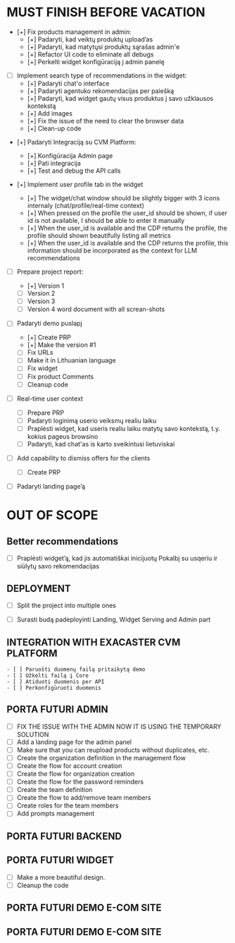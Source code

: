 # MUST FINISH BEFORE VACATION
- [+] Fix products management in admin:
    - [+] Padaryti, kad veiktų produktų upload’as
    - [+] Padaryti, kad matytųsi produktų sąrašas admin'e
    - [+] Refactor UI code to eliminate all debugs
    - [+] Perkelti widget konfigūraciją į admin panelę

- [ ] Implement search type of recommendations in the widget:
    - [+] Padaryti chat'o interface
    - [+] Padaryti agentuko rekomendacijas per paiešką
    - [+] Padaryti, kad widget gautų visus produktus į savo užklausos kontekstą
    - [+] Add images
    - [+] Fix the issue of the need to clear the browser data
    - [+] Clean-up code

- [+] Padaryti Integraciją su CVM Platform:
    - [+] Konfigūracija Admin page
    - [+] Pati integracija
    - [+] Test and debug the API calls 

- [+] Implement user profile tab in the widget
    - [+] The widget/chat window should be slightly bigger with 3 icons internaly (chat/profile/real-time context)
    - [+] When pressed on the profile the user_id should be shown, if user id is not available, I should be able to enter it manually
    - [+] When the user_id is available and the CDP returns the profile, the profile should shown beautifully listing all metrics
    - [+] When the user_id is available and the CDP returns the profile, this information should be incorporated as the context for LLM recommendations

- [ ] Prepare project report:
    - [+] Version 1
    - [ ] Version 2
    - [ ] Version 3
    - [ ] Version 4 word document with all screan-shots
    
- [ ] Padaryti demo puslapį
    - [+] Create PRP
    - [+] Make the version #1
    - [ ] Fix URLs
    - [ ] Make it in Lithuanian language
    - [ ] Fix widget
    - [ ] Fix product Comments
    - [ ] Cleanup code

- [ ] Real-time user context
    - [ ] Prepare PRP
    - [ ] Padaryti loginimą userio veiksmų realiu laiku
    - [ ] Praplėsti widget, kad useris realiu laiku matytų savo kontekstą, t.y. kokius pageus browsino
    - [ ] Padaryti, kad chat'as is karto sveikintusi lietuviskai

- [ ] Add capability to dismiss offers for the clients
    - [ ] Create PRP
    
    
- [ ] Padaryti landing page’ą




# OUT OF SCOPE

## Better recommendations
- [ ] Praplėsti widget’ą, kad jis automatiškai inicijuotų Pokalbį su usqeriu ir siūlytų savo rekomendacijas


## DEPLOYMENT
- [ ] Split the project into multiple ones
- [ ] Surasti budą padeployinti  Landing, Widget Serving and Admin part


## INTEGRATION WITH EXACASTER CVM PLATFORM
    - [ ] Paruošti duomenų failą pritaikytą demo
    - [ ] Užkelti failą į Core
    - [ ] Atiduoti duomenis per API
    - [ ] Perkonfigūruoti duomenis

## PORTA FUTURI ADMIN
- [ ] FIX THE ISSUE WITH THE ADMIN NOW IT IS USING THE TEMPORARY SOLUTION
- [ ] Add a landing page for the admin panel
- [ ] Make sure that you can reupload products without duplicates, etc.
- [ ] Create the organization definition in the  management flow
- [ ] Create the flow for account creation
- [ ] Create the flow for organization creation
- [ ] Create the flow for the password reminders
- [ ] Create the team definition
- [ ] Create the flow to add/remove team members
- [ ] Create roles for the team members
- [ ] Add prompts management

## PORTA FUTURI BACKEND

## PORTA FUTURI WIDGET
- [ ] Make a more beautiful design.
- [ ] Cleanup the code

## PORTA FUTURI DEMO E-COM SITE


## PORTA FUTURI DEMO E-COM SITE




